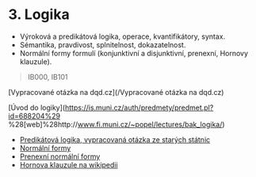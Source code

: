 # 3. Logika

* Výroková a predikátová logika, operace, kvantifikátory, syntax.
* Sémantika, pravdivost, splnitelnost, dokazatelnost.
* Normální formy formulí \(konjunktivní a disjunktivní, prenexní, Hornovy klauzule\).

> IB000, IB101

[Vypracované otázka na dqd.cz](/Vypracované otázka na dqd.cz)

[Úvod do logiky](https://is.muni.cz/auth/predmety/predmet.pl?id=688204%29 %28[web]%28http://www.fi.muni.cz/~popel/lectures/bak_logika/)

* [Predikátová logika](http://www.fi.muni.cz/~popel/lectures/bak_logika/p4-11.pdf),[ vypracovaná otázka ze starých státnic](http://statnice.dqd.cz/home:inf:ap14)
* [Normální formy](http://www.fi.muni.cz/~popel/lectures/bak_logika/pNF1-11.pdf)
* [Prenexní normální formy](http://www.fi.muni.cz/~popel/lectures/bak_logika/pNF2-11.pdf)
* [Hornova klauzule na wikipedii](https://en.wikipedia.org/wiki/Horn_clause)



